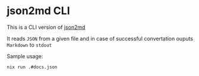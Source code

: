 # json2md CLI

This is a CLI version of [json2md](https://github.com/IonicaBizau/json2md)

It reads `JSON` from a given file and in case of successful convertation ouputs `Markdown` to `stdout`

Sample usage:

```sh
nix run .#docs.json
```
